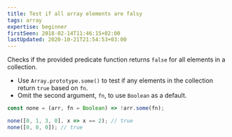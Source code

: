 ```yaml
---
title: Test if all array elements are falsy
tags: array
expertise: beginner
firstSeen: 2018-02-14T11:46:15+02:00
lastUpdated: 2020-10-21T21:54:53+03:00
---
```


Checks if the provided predicate function returns `false` for all elements in a collection.

- Use `Array.prototype.some()` to test if any elements in the collection return `true` based on `fn`.
- Omit the second argument, `fn`, to use `Boolean` as a default.

```js
const none = (arr, fn = Boolean) => !arr.some(fn);
```

```js
none([0, 1, 3, 0], x => x == 2); // true
none([0, 0, 0]); // true
```
